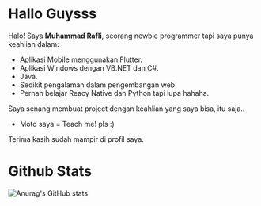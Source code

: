 # Hallo Guysss

Halo! Saya **Muhammad Rafli**, seorang newbie programmer tapi saya punya keahlian dalam:

- Aplikasi Mobile menggunakan Flutter.
- Aplikasi Windows dengan VB.NET dan C#.
- Java.
- Sedikit pengalaman dalam pengembangan web.
- Pernah belajar Reacy Native dan Python tapi lupa hahaha.

Saya senang membuat project dengan keahlian yang saya bisa, itu saja..
- Moto saya = Teach me! pls :)

Terima kasih sudah mampir di profil saya.

# Github Stats

![Anurag's GitHub stats](https://github-readme-stats.vercel.app/api?username=Rplx197&show_icons=true&theme=tokyonight)
